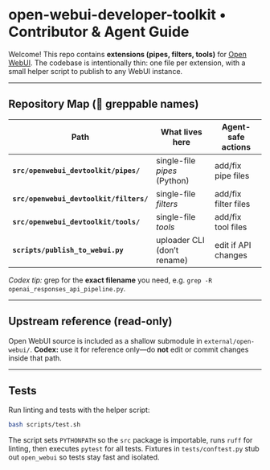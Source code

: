 # open-webui-developer-toolkit • Contributor & Agent Guide
Welcome! This repo contains **extensions (pipes, filters, tools)** for
[Open WebUI](https://github.com/open-webui/open-webui). The codebase is intentionally
thin: one file per extension, with a small helper script to publish to any WebUI
instance.

---

## Repository Map (👀 greppable names)

| Path | What lives here | Agent-safe actions |
|------|-----------------|--------------------|
| **`src/openwebui_devtoolkit/pipes/`** | single-file *pipes* (Python) | add/fix pipe files |
| **`src/openwebui_devtoolkit/filters/`** | single-file *filters* | add/fix filter files |
| **`src/openwebui_devtoolkit/tools/`** | single-file *tools* | add/fix tool files |
| **`scripts/publish_to_webui.py`** | uploader CLI (don’t rename) | edit if API changes |

*Codex tip:* grep for the **exact filename** you need, e.g. `grep -R openai_responses_api_pipeline.py`.

---

## Upstream reference (read-only)
Open WebUI source is included as a shallow submodule in `external/open-webui/`.
**Codex:** use it for reference only—do **not** edit or commit changes
inside that path.

---

## Tests
Run linting and tests with the helper script:

```bash
bash scripts/test.sh
```

The script sets ``PYTHONPATH`` so the ``src`` package is importable, runs
``ruff`` for linting, then executes ``pytest`` for all tests.  Fixtures in
``tests/conftest.py`` stub out ``open_webui`` so tests stay fast and isolated.
